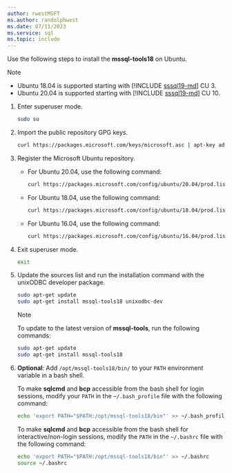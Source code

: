 ```yaml
---
author: rwestMSFT
ms.author: randolphwest
ms.date: 07/11/2023
ms.service: sql
ms.topic: include
---
```

<a id="ubuntu"></a>

Use the following steps to install the **mssql-tools18** on Ubuntu.

> [!NOTE]  
>  
> - Ubuntu 18.04 is supported starting with [!INCLUDE [sssql19-md](../../includes/sssql19-md.md)] CU 3.
> - Ubuntu 20.04 is supported starting with [!INCLUDE [sssql19-md](../../includes/sssql19-md.md)] CU 10.

1. Enter superuser mode.

   ```bash
   sudo su
   ```

1. Import the public repository GPG keys.

   ```bash
   curl https://packages.microsoft.com/keys/microsoft.asc | apt-key add -
   ```

1. Register the Microsoft Ubuntu repository.

   - For Ubuntu 20.04, use the following command:

     ```bash
     curl https://packages.microsoft.com/config/ubuntu/20.04/prod.list > /etc/apt/sources.list.d/mssql-release.list
     ```

   - For Ubuntu 18.04, use the following command:

     ```bash
     curl https://packages.microsoft.com/config/ubuntu/18.04/prod.list > /etc/apt/sources.list.d/mssql-release.list
     ```

   - For Ubuntu 16.04, use the following command:

     ```bash
     curl https://packages.microsoft.com/config/ubuntu/16.04/prod.list > /etc/apt/sources.list.d/mssql-release.list
     ```

1. Exit superuser mode.

   ```bash
   exit
   ```

1. Update the sources list and run the installation command with the unixODBC developer package.

   ```bash
   sudo apt-get update
   sudo apt-get install mssql-tools18 unixodbc-dev
   ```

   > [!NOTE]  
   > To update to the latest version of **mssql-tools**, run the following commands:
   >  
   > ```bash
   > sudo apt-get update  
   > sudo apt-get install mssql-tools18
   > ```

1. **Optional**: Add `/opt/mssql-tools18/bin/` to your `PATH` environment variable in a bash shell.

   To make **sqlcmd** and **bcp** accessible from the bash shell for login sessions, modify your `PATH` in the `~/.bash_profile` file with the following command:

   ```bash
   echo 'export PATH="$PATH:/opt/mssql-tools18/bin"' >> ~/.bash_profile
   ```

   To make **sqlcmd** and **bcp** accessible from the bash shell for interactive/non-login sessions, modify the `PATH` in the `~/.bashrc` file with the following command:

   ```bash
   echo 'export PATH="$PATH:/opt/mssql-tools18/bin"' >> ~/.bashrc
   source ~/.bashrc
   ```
